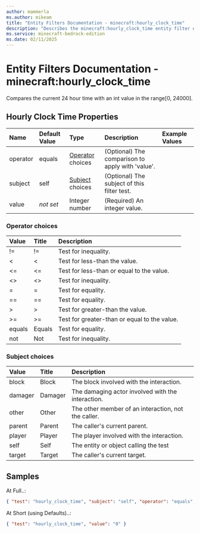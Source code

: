```yaml
---
author: mammerla
ms.author: mikeam
title: "Entity Filters Documentation - minecraft:hourly_clock_time"
description: "Describes the minecraft:hourly_clock_time entity filter element"
ms.service: minecraft-bedrock-edition
ms.date: 02/11/2025 
---
```


# Entity Filters Documentation - minecraft:hourly_clock_time

Compares the current 24 hour time with an int value in the range[0, 24000].


## Hourly Clock Time Properties

|Name       |Default Value |Type |Description |Example Values |
|:----------|:-------------|:----|:-----------|:------------- |
| operator | equals | [Operator](#operator-choices) choices | (Optional) The comparison to apply with 'value'. |  | 
| subject | self | [Subject](#subject-choices) choices | (Optional) The subject of this filter test. |  | 
| value | *not set* | Integer number | (Required) An integer value. |  | 

### Operator choices

|Value       |Title |Description |
|:-----------|:-----|:-----------|
| != | != | Test for inequality.|
| < | < | Test for less-than the value.|
| <= | <= | Test for less-than or equal to the value.|
| <> | <> | Test for inequality.|
| = | = | Test for equality.|
| == | == | Test for equality.|
| > | > | Test for greater-than the value.|
| >= | >= | Test for greater-than or equal to the value.|
| equals | Equals | Test for equality.|
| not | Not | Test for inequality.|

### Subject choices

|Value       |Title |Description |
|:-----------|:-----|:-----------|
| block | Block | The block involved with the interaction.|
| damager | Damager | The damaging actor involved with the interaction.|
| other | Other | The other member of an interaction, not the caller.|
| parent | Parent | The caller's current parent.|
| player | Player | The player involved with the interaction.|
| self | Self | The entity or object calling the test|
| target | Target | The caller's current target.|

## Samples

At Full..: 

```json
{ "test": "hourly_clock_time", "subject": "self", "operator": "equals", "value": "0" }
```

At Short (using Defaults)..: 

```json
{ "test": "hourly_clock_time", "value": "0" }
```

